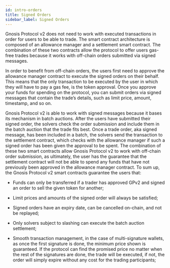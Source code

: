 ```yaml
---
id: intro-orders
title: Signed Orders
sidebar_label: Signed Orders
---
```


Gnosis Protocol v2 does not need to work with executed transactions in order for users to be able to trade. The smart contract architecture is composed of an allowance manager and a settlement smart contract. The combination of these two contracts allow the protocol to offer users gas-free trades because it works with off-chain orders submitted via signed messages. 

In order to benefit from off-chain orders, the users first need to approve the allowance manager contract to execute the signed orders on their behalf. This means that the only transaction to be executed by the user in which they will have to pay a gas fee, is the token approval. Once you approve your funds for spending on the protocol, you can submit orders via signed messages that contain the trade’s details, such as limit price, amount, timestamp, and so on. 

Gnosis Protocol v2 is able to work with signed messages because it bases its mechanism in batch auctions. After the users have submitted their signed order, the solvers check the order submission and include them in the batch auction that the trade fits best. Once a trade order, aka signed message, has been included in a batch, the solvers send the transaction to the settlement contract, which checks with the allowance manager if such a signed order has been given the approval to be spent. The combination of these two smart contracts allow Gnosis Protocol v2 to work with off-chain order submission, as ultimately, the user has the guarantee that the settlement contract will not be able to spend any funds that have not previously been approved in the allowance manager contract. To sum up, the Gnosis Protocol v2 smart contracts guarantee the users that: 

-   Funds can only be transferred if a trader has approved GPv2 and signed an order to sell the given token for another;

-   Limit prices and amounts of the signed order will always be satisfied;

-   Signed orders have an expiry date, can be cancelled on-chain, and not be replayed;

-   Only solvers subject to slashing can execute the batch auction settlement;

-   Smooth transaction management, in the case of multi-signature wallets, as once the first signature is done, the minimum price shown is guaranteed. If the protocol can find the promised price no matter when the rest of the signatures are done, the trade will be executed, if not, the order will simply expire without any cost for the trading participants; 
